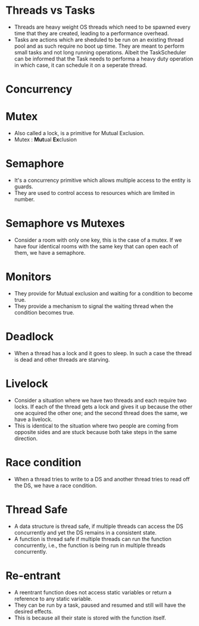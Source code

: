 Threads vs Tasks
================
- Threads are heavy weight OS threads which need to be spawned
  every time that they are created, leading to a performance
  overhead.
- Tasks are actions which are sheduled to be run on an existing
  thread pool and as such require no boot up time. They are
  meant to perform small tasks and not long running operations.
  Albeit the TaskScheduler can be informed that the Task needs
  to performa a heavy duty operation in which case, it can
  schedule it on a seperate thread.

Concurrency
==========

# Mutex
- Also called a lock, is a primitive for Mutual Exclusion.
- Mutex : **Mut**ual **Ex**clusion

# Semaphore
- It's a concurrency primitive which allows multiple access
  to the entity is guards.
- They are used to control access to resources which are
  limited in number.

# Semaphore vs Mutexes
- Consider a room with only one key, this is the case of a
  mutex. If we have four identical rooms with the same key
  that can open each of them, we have a semaphore.

# Monitors
- They provide for Mutual exclusion and waiting for a condition
  to become true.
- They provide a mechanism to signal the waiting thread when
  the condition becomes true.

# Deadlock
- When a thread has a lock and it goes to sleep. In such a
  case the thread is dead and other threads are starving.

# Livelock
- Consider a situation where we have two threads and each
  require two locks. If each of the thread gets a lock and
  gives it up because the other one acquired the other one;
  and the second thread does the same, we have a livelock.
- This is identical to the situation where two people are
  coming from opposite sides and are stuck because both take
  steps in the same direction.

# Race condition
- When a thread tries to write to a DS and another thread
  tries to read off the DS, we have a race condition.

Thread Safe
===========
- A data structure is thread safe, if multiple threads can
  access the DS concurrently and yet the DS remains in a
  consistent state.
- A function is thread safe if multiple threads can run the
  function concurrently, i.e., the function is being run
  in multiple threads concurrently.

Re-entrant
==========
- A reentrant function does not access static variables or
  return a reference to any static variable.
- They can be run by a task, paused and resumed and still
  will have the desired effects.
- This is because all their state is stored with the function
  itself.




